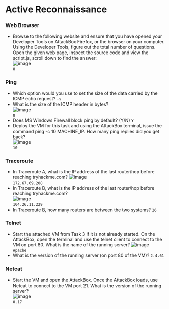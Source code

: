 # Active Reconnaissance

### Web Browser
- Browse to the following website and ensure that you have opened your Developer Tools on AttackBox Firefox, or the browser on your computer. Using the Developer Tools, figure out the total number of questions.<br />
Open the given web page, inspect the source code and view the script.js, scroll down to find the answer: <br />
![image](https://github.com/user-attachments/assets/19a6b52e-0e44-4ab5-8401-4e0b01d40d7c)<br />
`8`

### Ping
- Which option would you use to set the size of the data carried by the ICMP echo request? `-s`
- What is the size of the ICMP header in bytes? <br />
![image](https://github.com/user-attachments/assets/053015c5-42ae-445f-88cb-155afca96bbc)<br />
`8`
- Does MS Windows Firewall block ping by default? (Y/N) `Y`
- Deploy the VM for this task and using the AttackBox terminal, issue the command ping -c 10 MACHINE_IP. How many ping replies did you get back? <br />
![image](https://github.com/user-attachments/assets/2cd247de-9cb8-426b-aabe-985a8d97a10e)<br />
`10`

### Traceroute
- In Traceroute A, what is the IP address of the last router/hop before reaching tryhackme.com?
![image](https://github.com/user-attachments/assets/ec4d61c2-54b7-43e4-ac6c-e7c77eccd3ab)<br />
`172.67.69.208`
- In Traceroute B, what is the IP address of the last router/hop before reaching tryhackme.com? <br />
![image](https://github.com/user-attachments/assets/aa20f94c-36f7-4877-ba4b-79bb7cb3011e)<br />
`104.26.11.229`
- In Traceroute B, how many routers are between the two systems? `26`

### Telnet
- Start the attached VM from Task 3 if it is not already started. On the AttackBox, open the terminal and use the telnet client to connect to the VM on port 80. What is the name of the running server? 
![image](https://github.com/user-attachments/assets/29aed172-887d-45c6-9235-6d2f9080cea8)<br />
`Apache`
- What is the version of the running server (on port 80 of the VM)? `2.4.61`

### Netcat
- Start the VM and open the AttackBox. Once the AttackBox loads, use Netcat to connect to the VM port 21. What is the version of the running server? <br />
![image](https://github.com/user-attachments/assets/028a5fd4-d5a4-4947-b4d0-54b516cde6a4)<br />
`0.17`
